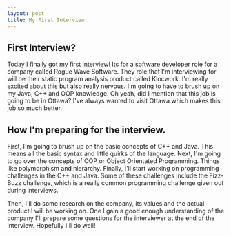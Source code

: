 ```yaml
---
layout: post
title: My First Interview!
---
```

## First Interview?
Today I finally got my first interview! Its for a software developer role for a company called Rogue Wave Software. They role that
I'm interviewing for will be their static program analysis product called Klocwork. I'm really excited about this but also really 
nervous. I'm going to have to brush up on my Java, C++ and OOP knowledge. Oh yeah, did I mention that this job is going to be in Ottawa?
I've always wanted to visit Ottawa which makes this job so much better.

## How I'm preparing for the interview.
First, I'm going to brush up on the basic concepts of C++ and Java. This means all the basic syntax and little quirks of the language. 
Next, I'm going to go over the concepts of OOP or Object Orientated Programming. Things like polymorphism and hierarchy. Finally, I'll
start working on programming challenges in the C++ and Java. Some of these challenges include the Fizz-Buzz challenge, which is a really
common programming challenge given out during interviews. 

Then, I'll do some research on the company, its values and the actual product I will be working on. One I gain a good enough understanding 
of the company I'll prepare some questions for the interviewer at the end of the interview. Hopefully I'll do well!
